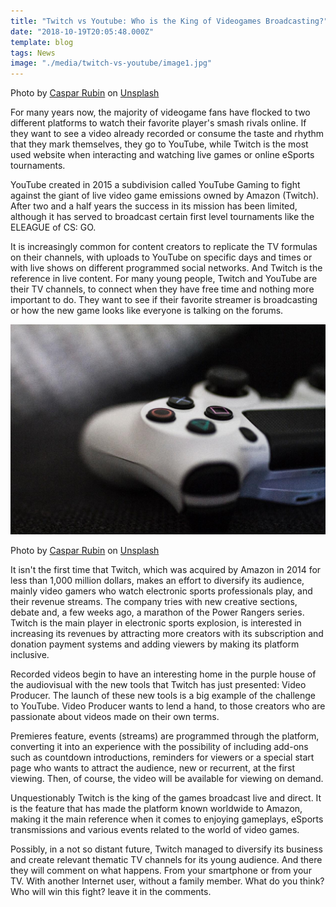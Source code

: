 ```yaml
---
title: "Twitch vs Youtube: Who is the King of Videogames Broadcasting?"
date: "2018-10-19T20:05:48.000Z"
template: blog
tags: News
image: "./media/twitch-vs-youtube/image1.jpg"
---
```

<credits>Photo by [Caspar Rubin](https://unsplash.com/photos/DrL-cwqD6tM?utm_source=unsplash&utm_medium=referral&utm_content=creditCopyText) on [Unsplash](https://unsplash.com/search/photos/twitch?utm_source=unsplash&utm_medium=referral&utm_content=creditCopyText)</credits>


For many years now, the majority of videogame fans have flocked to two different platforms to watch their favorite player's smash rivals online. If they want to see a video already recorded or consume the taste and rhythm that they mark themselves, they go to YouTube, while Twitch is the most used website when interacting and watching live games or online eSports tournaments.

YouTube created in 2015 a subdivision called YouTube Gaming to fight against the giant of live video game emissions owned by Amazon (Twitch). After two and a half years the success in its mission has been limited, although it has served to broadcast certain first level tournaments like the ELEAGUE of CS: GO.

It is increasingly common for content creators to replicate the TV formulas on their channels, with uploads to YouTube on specific days and times or with live shows on different programmed social networks. And Twitch is the reference in live content. For many young people, Twitch and YouTube are their TV channels, to connect when they have free time and nothing more important to do. They want to see if their favorite streamer is broadcasting or how the new game looks like everyone is talking on the forums.



![Video Game Streaming Platforms](./media/twitch-vs-youtube/image2.jpg)


<credits>Photo by [Caspar Rubin](https://unsplash.com/photos/HUBNTCzE-R8?utm_source=unsplash&utm_medium=referral&utm_content=creditCopyText) on [Unsplash](https://unsplash.com/search/photos/twitch?utm_source=unsplash&utm_medium=referral&utm_content=creditCopyText)</credits>

It isn't the first time that Twitch, which was acquired by Amazon in 2014 for less than 1,000 million dollars, makes an effort to diversify its audience, mainly video gamers who watch electronic sports professionals play, and their revenue streams. The company tries with new creative sections, debate and, a few weeks ago, a marathon of the Power Rangers series. Twitch is the main player in electronic sports explosion, is interested in increasing its revenues by attracting more creators with its subscription and donation payment systems and adding viewers by making its platform inclusive.

Recorded videos begin to have an interesting home in the purple house of the audiovisual with the new tools that Twitch has just presented: Video Producer. The launch of these new tools is a big example of the challenge to YouTube. Video Producer wants to lend a hand, to those creators who are passionate about videos made on their own terms.

Premieres feature, events (streams) are programmed through the platform, converting it into an experience with the possibility of including add-ons such as countdown introductions, reminders for viewers or a special start page who wants to attract the audience, new or recurrent, at the first viewing. Then, of course, the video will be available for viewing on demand.

Unquestionably Twitch is the king of the games broadcast live and direct. It is the feature that has made the platform known worldwide to Amazon, making it the main reference when it comes to enjoying gameplays, eSports transmissions and various events related to the world of video games.

Possibly, in a not so distant future, Twitch managed to diversify its business and create relevant thematic TV channels for its young audience. And there they will comment on what happens. From your smartphone or from your TV. With another Internet user, without a family member. What do you think? Who will win this fight? leave it in the comments.
